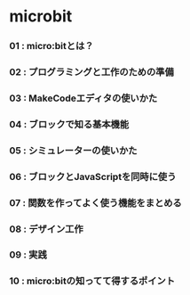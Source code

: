 # microbit
### 01 : micro:bitとは？
### 02 : プログラミングと工作のための準備
### 03 : MakeCodeエディタの使いかた
### 04 : ブロックで知る基本機能
### 05 : シミュレーターの使いかた
### 06 : ブロックとJavaScriptを同時に使う
### 07 : 関数を作ってよく使う機能をまとめる
### 08 : デザイン工作
### 09 : 実践
### 10 : micro:bitの知ってて得するポイント
